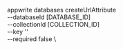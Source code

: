 appwrite databases createUrlAttribute \
        --databaseId [DATABASE_ID] \
        --collectionId [COLLECTION_ID] \
        --key '' \
        --required false \


